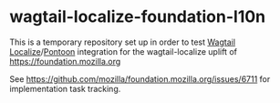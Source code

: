 # wagtail-localize-foundation-l10n

This is a temporary repository set up in order to test [Wagtail Localize](https://www.wagtail-localize.org/)/[Pontoon](https://pontoon.mozilla.org/) integration for the wagtail-localize uplift of https://foundation.mozilla.org

See https://github.com/mozilla/foundation.mozilla.org/issues/6711 for implementation task tracking.
